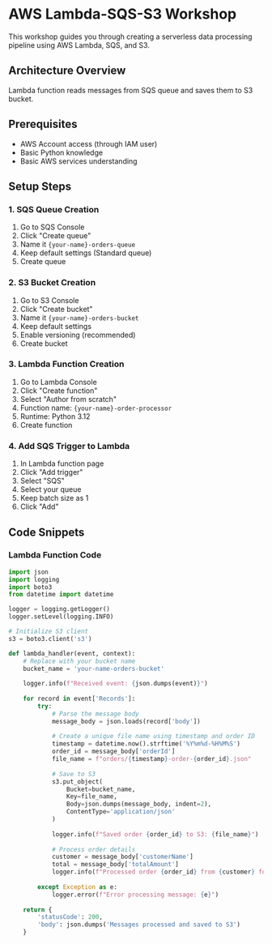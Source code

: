 # AWS Lambda-SQS-S3 Workshop

This workshop guides you through creating a serverless data processing pipeline using AWS Lambda, SQS, and S3.

## Architecture Overview
Lambda function reads messages from SQS queue and saves them to S3 bucket.

## Prerequisites
- AWS Account access (through IAM user)
- Basic Python knowledge
- Basic AWS services understanding

## Setup Steps

### 1. SQS Queue Creation
1. Go to SQS Console
2. Click "Create queue"
3. Name it `{your-name}-orders-queue`
4. Keep default settings (Standard queue)
5. Create queue

### 2. S3 Bucket Creation
1. Go to S3 Console
2. Click "Create bucket"
3. Name it `{your-name}-orders-bucket`
4. Keep default settings
5. Enable versioning (recommended)
6. Create bucket

### 3. Lambda Function Creation
1. Go to Lambda Console
2. Click "Create function"
3. Select "Author from scratch"
4. Function name: `{your-name}-order-processor`
5. Runtime: Python 3.12
6. Create function

### 4. Add SQS Trigger to Lambda
1. In Lambda function page
2. Click "Add trigger"
3. Select "SQS"
4. Select your queue
5. Keep batch size as 1
6. Click "Add"

## Code Snippets

### Lambda Function Code
```python
import json
import logging
import boto3
from datetime import datetime

logger = logging.getLogger()
logger.setLevel(logging.INFO)

# Initialize S3 client
s3 = boto3.client('s3')

def lambda_handler(event, context):
    # Replace with your bucket name
    bucket_name = 'your-name-orders-bucket'
    
    logger.info(f"Received event: {json.dumps(event)}")
    
    for record in event['Records']:
        try:
            # Parse the message body
            message_body = json.loads(record['body'])
            
            # Create a unique file name using timestamp and order ID
            timestamp = datetime.now().strftime('%Y%m%d-%H%M%S')
            order_id = message_body['orderId']
            file_name = f"orders/{timestamp}-order-{order_id}.json"
            
            # Save to S3
            s3.put_object(
                Bucket=bucket_name,
                Key=file_name,
                Body=json.dumps(message_body, indent=2),
                ContentType='application/json'
            )
            
            logger.info(f"Saved order {order_id} to S3: {file_name}")
            
            # Process order details
            customer = message_body['customerName']
            total = message_body['totalAmount']
            logger.info(f"Processed order {order_id} from {customer} for ${total}")
            
        except Exception as e:
            logger.error(f"Error processing message: {e}")
    
    return {
        'statusCode': 200,
        'body': json.dumps('Messages processed and saved to S3')
    }
